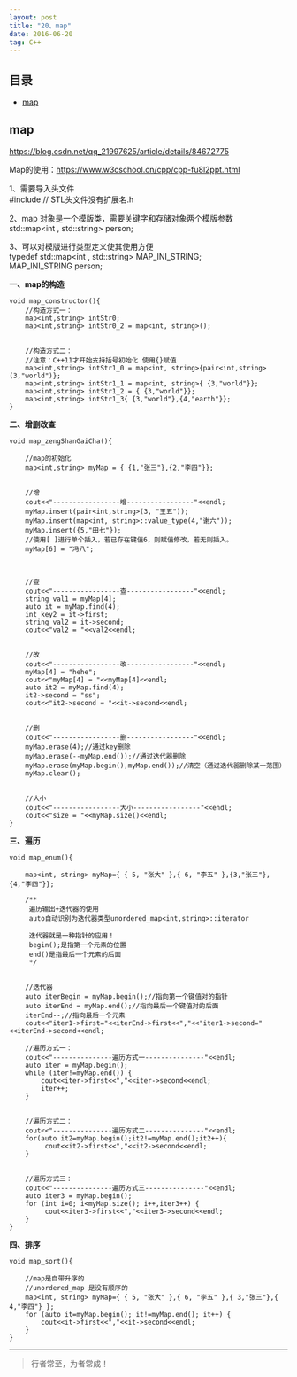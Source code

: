 ```yaml
---
layout: post
title: "20、map"
date: 2016-06-20
tag: C++
---
```












## 目录

* [map](#content1)



<!-- ************************************************ -->
## <a id="content1"></a>map

https://blog.csdn.net/qq_21997625/article/details/84672775        

Map的使用：https://www.w3cschool.cn/cpp/cpp-fu8l2ppt.html        
 
1、需要导入头文件        
#include <map> // STL头文件没有扩展名.h        
 
2、map 对象是一个模版类，需要关键字和存储对象两个模版参数        
std::map<int , std::string> person;        
 
3、可以对模版进行类型定义使其使用方便        
typedef std::map<int , std::string> MAP_INI_STRING;        
MAP_INI_STRING person;        


**一、map的构造**

```
void map_constructor(){
    //构造方式一：
    map<int,string> intStr0;
    map<int,string> intStr0_2 = map<int, string>();
    
    
    //构造方式二：
    //注意：C++11才开始支持括号初始化 使用{}赋值
    map<int,string> intStr1_0 = map<int, string>{pair<int,string>(3,"world")};
    map<int,string> intStr1_1 = map<int, string>{ {3,"world"}};
    map<int,string> intStr1_2 = { {3,"world"}};
    map<int,string> intStr1_3{ {3,"world"},{4,"earth"}};
}
```

**二、增删改查**

```
void map_zengShanGaiCha(){
    
    //map的初始化
    map<int,string> myMap = { {1,"张三"},{2,"李四"}};
    
    
    //增
    cout<<"-----------------增-----------------"<<endl;
    myMap.insert(pair<int,string>(3, "王五"));
    myMap.insert(map<int, string>::value_type(4,"谢六"));
    myMap.insert({5,"田七"});
    //使用[ ]进行单个插入，若已存在键值6，则赋值修改，若无则插入。
    myMap[6] = "冯八";


    
    //查
    cout<<"-----------------查-----------------"<<endl;
    string val1 = myMap[4];
    auto it = myMap.find(4);
    int key2 = it->first;
    string val2 = it->second;
    cout<<"val2 = "<<val2<<endl;
    
    
    //改
    cout<<"-----------------改-----------------"<<endl;
    myMap[4] = "hehe";
    cout<<"myMap[4] = "<<myMap[4]<<endl;
    auto it2 = myMap.find(4);
    it2->second = "ss";
    cout<<"it2->second = "<<it->second<<endl;
    
    
    //删
    cout<<"-----------------删-----------------"<<endl;
    myMap.erase(4);//通过key删除
    myMap.erase(--myMap.end());//通过迭代器删除
    myMap.erase(myMap.begin(),myMap.end());//清空（通过迭代器删除某一范围）
    myMap.clear();
    
    
    //大小
    cout<<"-----------------大小-----------------"<<endl;
    cout<<"size = "<<myMap.size()<<endl;
}
```

**三、遍历**

```
void map_enum(){
    
    map<int, string> myMap={ { 5, "张大" },{ 6, "李五" },{3,"张三"},{4,"李四"}};
    
    /**
     遍历输出+迭代器的使用
     auto自动识别为迭代器类型unordered_map<int,string>::iterator
     
     迭代器就是一种指针的应用！
     begin();是指第一个元素的位置
     end()是指最后一个元素的后面
     */

    
    //迭代器
    auto iterBegin = myMap.begin();//指向第一个键值对的指针
    auto iterEnd = myMap.end();//指向最后一个键值对的后面
    iterEnd--;//指向最后一个元素
    cout<<"iter1->first="<<iterEnd->first<<","<<"iter1->second="<<iterEnd->second<<endl;
    
    //遍历方式一：
    cout<<"---------------遍历方式一---------------"<<endl;
    auto iter = myMap.begin();
    while (iter!=myMap.end()) {
        cout<<iter->first<<","<<iter->second<<endl;
        iter++;
    }
    
    
    //遍历方式二：
    cout<<"---------------遍历方式二---------------"<<endl;
    for(auto it2=myMap.begin();it2!=myMap.end();it2++){
         cout<<it2->first<<","<<it2->second<<endl;
    }
    
    
    //遍历方式三：
    cout<<"---------------遍历方式三---------------"<<endl;
    auto iter3 = myMap.begin();
    for (int i=0; i<myMap.size(); i++,iter3++) {
         cout<<iter3->first<<","<<iter3->second<<endl;
    }
}
```

**四、排序**

```
void map_sort(){
    
    //map是自带升序的
    //unordered_map 是没有顺序的
    map<int, string> myMap={ { 5, "张大" },{ 6, "李五" },{ 3,"张三"},{ 4,"李四"} };
    for (auto it=myMap.begin(); it!=myMap.end(); it++) {
        cout<<it->first<<","<<it->second<<endl;
    }
}
```





----------
>  行者常至，为者常成！


